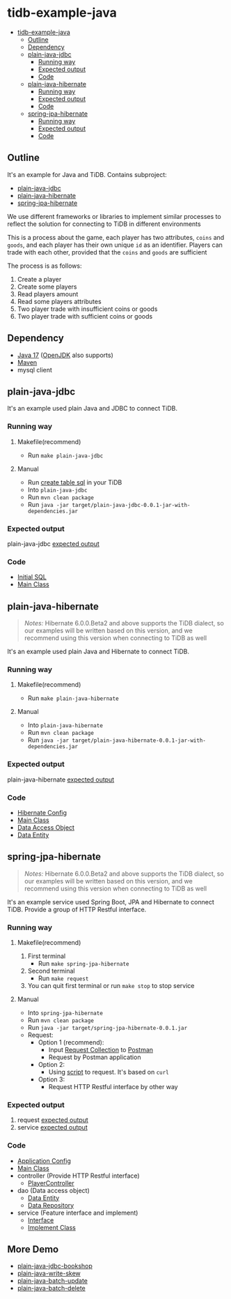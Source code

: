 # tidb-example-java

* [tidb-example-java](#tidb-example-java)
   * [Outline](#outline)
   * [Dependency](#dependency)
   * [plain-java-jdbc](#plain-java-jdbc)
      * [Running way](#running-way)
      * [Expected output](#expected-output)
      * [Code](#code)
   * [plain-java-hibernate](#plain-java-hibernate)
      * [Running way](#running-way-1)
      * [Expected output](#expected-output-1)
      * [Code](#code-1)
   * [spring-jpa-hibernate](#spring-jpa-hibernate)
      * [Running way](#running-way-2)
      * [Expected output](#expected-output-2)
      * [Code](#code-2)

## Outline

It's an example for Java and TiDB. Contains subproject:

- [plain-java-jdbc](#plain-java-jdbc)
- [plain-java-hibernate](#plain-java-hibernate)
- [spring-jpa-hibernate](#spring-jpa-hibernate)

We use different frameworks or libraries to implement similar processes to reflect 
the solution for connecting to TiDB in different environments

This is a process about the game, each player has two attributes, 
`coins` and `goods`, and each player has their own unique `id` as an identifier. 
Players can trade with each other, provided that the `coins` and `goods` are sufficient

The process is as follows:

1. Create a player
2. Create some players
3. Read players amount
4. Read some players attributes
5. Two player trade with insufficient coins or goods
6. Two player trade with sufficient coins or goods

## Dependency

- [Java 17](https://www.oracle.com/java/technologies/downloads/) ([OpenJDK](https://openjdk.java.net/) also supports)
- [Maven](https://maven.apache.org/)
- mysql client

## plain-java-jdbc

It's an example used plain Java and JDBC to connect TiDB.

### Running way

1. Makefile(recommend)
   - Run `make plain-java-jdbc`

2. Manual
   - Run [create table sql](./plain-java-jdbc/src/main/resources/dbinit.sql) in your TiDB
   - Into `plain-java-jdbc`
   - Run `mvn clean package`
   - Run `java -jar target/plain-java-jdbc-0.0.1-jar-with-dependencies.jar`

### Expected output

plain-java-jdbc [expected output](./Expected-Output.md#plain-java-jdbc)

### Code

- [Initial SQL](./plain-java-jdbc/src/main/resources/dbinit.sql)
- [Main Class](./plain-java-jdbc/src/main/java/com/pingcap/JDBCExample.java)

## plain-java-hibernate

> *Notes:*
> Hibernate 6.0.0.Beta2 and above supports the TiDB dialect, so our examples
> will be written based on this version, and we recommend using this version when connecting to TiDB as well

It's an example used plain Java and Hibernate to connect TiDB.

### Running way

1. Makefile(recommend)
    - Run `make plain-java-hibernate`

2. Manual
    - Into `plain-java-hibernate`
    - Run `mvn clean package`
    - Run `java -jar target/plain-java-hibernate-0.0.1-jar-with-dependencies.jar`

### Expected output
plain-java-hibernate [expected output](./Expected-Output.md#plain-java-hibernate)

### Code

- [Hibernate Config](./plain-java-hibernate/src/main/resources/hibernate.cfg.xml)
- [Main Class](./plain-java-hibernate/src/main/java/com/pingcap/App.java)
- [Data Access Object](./plain-java-hibernate/src/main/java/com/pingcap/PlayerDAO.java)
- [Data Entity](./plain-java-hibernate/src/main/java/com/pingcap/PlayerBean.java)

## spring-jpa-hibernate

> *Notes:*
> Hibernate 6.0.0.Beta2 and above supports the TiDB dialect, so our examples
> will be written based on this version, and we recommend using this version when connecting to TiDB as well

It's an example service used Spring Boot, JPA and Hibernate to connect TiDB. 
Provide a group of HTTP Restful interface.

### Running way

1. Makefile(recommend)
   1. First terminal
       - Run `make spring-jpa-hibernate`
   2. Second terminal
       - Run `make request`
   3. You can quit first terminal or run `make stop` to stop service

2. Manual
    - Into `spring-jpa-hibernate`
    - Run `mvn clean package`
    - Run `java -jar target/spring-jpa-hibernate-0.0.1.jar`
    - Request:
      - Option 1 (recommend):
        - Input [Request Collection](spring-jpa-hibernate/Player.postman_collection.json) to [Postman](https://www.postman.com/)
        - Request by Postman application
      - Option 2:
        - Using [script](spring-jpa-hibernate/request.sh) to request. It's based on `curl`
      - Option 3:
        - Request HTTP Restful interface by other way
   
### Expected output

1. request [expected output](./Expected-Output.md#spring-jpa-hibernate-request)
2. service [expected output](./Expected-Output.md#spring-jpa-hibernate-service)

### Code

- [Application Config](./spring-jpa-hibernate/src/main/resources/application.yml)
- [Main Class](./spring-jpa-hibernate/src/main/java/com/pingcap/App.java)
- controller (Provide HTTP Restful interface)
  - [PlayerController](./spring-jpa-hibernate/src/main/java/com/pingcap/controller/PlayerController.java)
- dao (Data access object)
  - [Data Entity](./spring-jpa-hibernate/src/main/java/com/pingcap/dao/PlayerBean.java)
  - [Data Repository](./spring-jpa-hibernate/src/main/java/com/pingcap/dao/PlayerRepository.java)
- service (Feature interface and implement)
  - [Interface](./spring-jpa-hibernate/src/main/java/com/pingcap/service/PlayerService.java)
  - [Implement Class](./spring-jpa-hibernate/src/main/java/com/pingcap/service/impl/PlayerServiceImpl.java)

## More Demo

- [plain-java-jdbc-bookshop](./plain-java-jdbc-bookshop/README.md)
- [plain-java-write-skew](./plain-java-write-skew/README.md)
- [plain-java-batch-update](./plain-java-batch-update/README.md)
- [plain-java-batch-delete](./plain-java-batch-delete/README.md)
